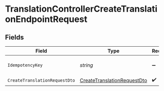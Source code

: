 # TranslationControllerCreateTranslationEndpointRequest


## Fields

| Field                                                                                 | Type                                                                                  | Required                                                                              | Description                                                                           |
| ------------------------------------------------------------------------------------- | ------------------------------------------------------------------------------------- | ------------------------------------------------------------------------------------- | ------------------------------------------------------------------------------------- |
| `IdempotencyKey`                                                                      | *string*                                                                              | :heavy_minus_sign:                                                                    | A header for idempotency purposes                                                     |
| `CreateTranslationRequestDto`                                                         | [CreateTranslationRequestDto](../../Models/Components/CreateTranslationRequestDto.md) | :heavy_check_mark:                                                                    | N/A                                                                                   |